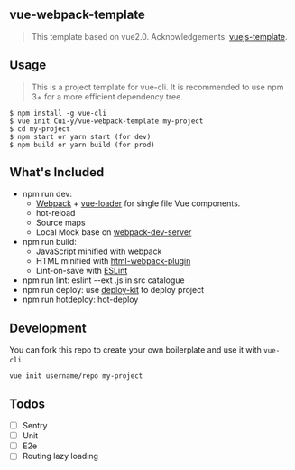 ## vue-webpack-template
> This template based on vue2.0.
> Acknowledgements: [vuejs-template](https://github.com/vuejs-templates/webpack).


## Usage
> This is a project template for vue-cli. It is recommended to use npm 3+ for a more efficient dependency tree.

```
$ npm install -g vue-cli
$ vue init Cui-y/vue-webpack-template my-project
$ cd my-project
$ npm start or yarn start (for dev)
$ npm build or yarn build (for prod)
```

## What's Included
- npm run dev:
  - [Webpack](https://github.com/webpack/webpack) + [vue-loader](https://github.com/vuejs/vue-loader) for single file Vue components.
  - hot-reload
  - Source maps
  - Local Mock base on [webpack-dev-server](https://github.com/webpack/webpack-dev-server)
- npm run build:
  - JavaScript minified with webpack
  - HTML minified with [html-webpack-plugin](https://github.com/jantimon/html-webpack-plugin)
  - Lint-on-save with [ESLint](https://github.com/eslint/eslint)
- npm run lint: eslint --ext .js in src catalogue
- npm run deploy: use [deploy-kit](https://github.com/xiaoyann/deploy-kit) to deploy project
- npm run hotdeploy: hot-deploy


## Development
You can fork this repo to create your own boilerplate and use it with  `vue-cli`.

```
vue init username/repo my-project
```

## Todos
- [ ] Sentry
- [ ] Unit
- [ ] E2e
- [ ] Routing lazy loading
